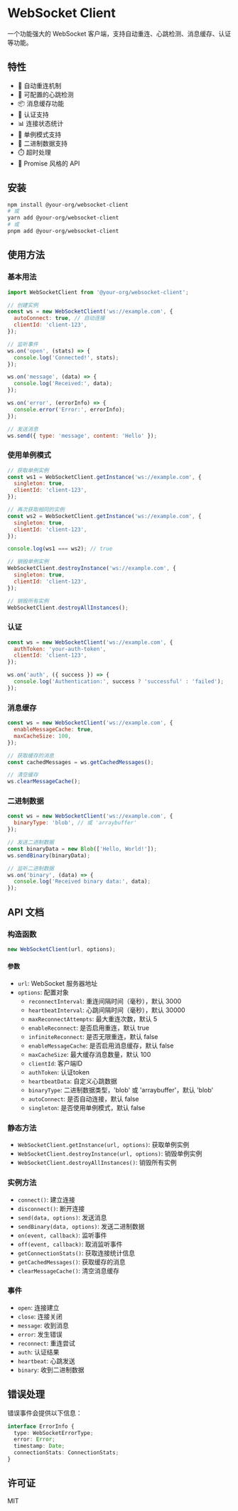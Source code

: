 # WebSocket Client

一个功能强大的 WebSocket 客户端，支持自动重连、心跳检测、消息缓存、认证等功能。

## 特性

- 🔄 自动重连机制
- 💓 可配置的心跳检测
- 📦 消息缓存功能
- 🔐 认证支持
- 📊 连接状态统计
- 🔄 单例模式支持
- 📨 二进制数据支持
- ⏱️ 超时处理
- 🚀 Promise 风格的 API

## 安装

```bash
npm install @your-org/websocket-client
# 或
yarn add @your-org/websocket-client
# 或
pnpm add @your-org/websocket-client
```

## 使用方法

### 基本用法

```javascript
import WebSocketClient from '@your-org/websocket-client';

// 创建实例
const ws = new WebSocketClient('ws://example.com', {
  autoConnect: true, // 自动连接
  clientId: 'client-123',
});

// 监听事件
ws.on('open', (stats) => {
  console.log('Connected!', stats);
});

ws.on('message', (data) => {
  console.log('Received:', data);
});

ws.on('error', (errorInfo) => {
  console.error('Error:', errorInfo);
});

// 发送消息
ws.send({ type: 'message', content: 'Hello' });
```

### 使用单例模式

```javascript
// 获取单例实例
const ws1 = WebSocketClient.getInstance('ws://example.com', {
  singleton: true,
  clientId: 'client-123',
});

// 再次获取相同的实例
const ws2 = WebSocketClient.getInstance('ws://example.com', {
  singleton: true,
  clientId: 'client-123',
});

console.log(ws1 === ws2); // true

// 销毁单例实例
WebSocketClient.destroyInstance('ws://example.com', {
  singleton: true,
  clientId: 'client-123',
});

// 销毁所有实例
WebSocketClient.destroyAllInstances();
```

### 认证

```javascript
const ws = new WebSocketClient('ws://example.com', {
  authToken: 'your-auth-token',
  clientId: 'client-123',
});

ws.on('auth', ({ success }) => {
  console.log('Authentication:', success ? 'successful' : 'failed');
});
```

### 消息缓存

```javascript
const ws = new WebSocketClient('ws://example.com', {
  enableMessageCache: true,
  maxCacheSize: 100,
});

// 获取缓存的消息
const cachedMessages = ws.getCachedMessages();

// 清空缓存
ws.clearMessageCache();
```

### 二进制数据

```javascript
const ws = new WebSocketClient('ws://example.com', {
  binaryType: 'blob', // 或 'arraybuffer'
});

// 发送二进制数据
const binaryData = new Blob(['Hello, World!']);
ws.sendBinary(binaryData);

// 监听二进制数据
ws.on('binary', (data) => {
  console.log('Received binary data:', data);
});
```

## API 文档

### 构造函数

```javascript
new WebSocketClient(url, options);
```

#### 参数

- `url`: WebSocket 服务器地址
- `options`: 配置对象
  - `reconnectInterval`: 重连间隔时间（毫秒），默认 3000
  - `heartbeatInterval`: 心跳间隔时间（毫秒），默认 30000
  - `maxReconnectAttempts`: 最大重连次数，默认 5
  - `enableReconnect`: 是否启用重连，默认 true
  - `infiniteReconnect`: 是否无限重连，默认 false
  - `enableMessageCache`: 是否启用消息缓存，默认 false
  - `maxCacheSize`: 最大缓存消息数量，默认 100
  - `clientId`: 客户端ID
  - `authToken`: 认证token
  - `heartbeatData`: 自定义心跳数据
  - `binaryType`: 二进制数据类型，'blob' 或 'arraybuffer'，默认 'blob'
  - `autoConnect`: 是否自动连接，默认 false
  - `singleton`: 是否使用单例模式，默认 false

### 静态方法

- `WebSocketClient.getInstance(url, options)`: 获取单例实例
- `WebSocketClient.destroyInstance(url, options)`: 销毁单例实例
- `WebSocketClient.destroyAllInstances()`: 销毁所有实例

### 实例方法

- `connect()`: 建立连接
- `disconnect()`: 断开连接
- `send(data, options)`: 发送消息
- `sendBinary(data, options)`: 发送二进制数据
- `on(event, callback)`: 监听事件
- `off(event, callback)`: 取消监听事件
- `getConnectionStats()`: 获取连接统计信息
- `getCachedMessages()`: 获取缓存的消息
- `clearMessageCache()`: 清空消息缓存

### 事件

- `open`: 连接建立
- `close`: 连接关闭
- `message`: 收到消息
- `error`: 发生错误
- `reconnect`: 重连尝试
- `auth`: 认证结果
- `heartbeat`: 心跳发送
- `binary`: 收到二进制数据

## 错误处理

错误事件会提供以下信息：

```typescript
interface ErrorInfo {
  type: WebSocketErrorType;
  error: Error;
  timestamp: Date;
  connectionStats: ConnectionStats;
}
```

## 许可证

MIT
